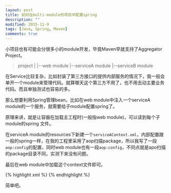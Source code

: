 ```yaml
---
layout: post
title: 如何在multi-module的项目中配置spring
description: ""
modified: 2015-11-9
tags: [Java, Spring, Maven]
comments: true
---
```


小项目也有可能会分很多小的module开发，毕竟Maven早就支持了Aggregator Project。

>project
>|
>|--web module
>|--serviceA module
>|--serviceB module

在Service比较复杂，比如封装了第三方接口的提供内部服务的情况下，我一般会单开一个module来管理代码。就算哪天这个第三方不用了，也不用去动主要业务代码。而且单独测试也容易的多。

那么想要利用Spring管理bean，比如在web module中注入一个serviceA module的一个服务，就需要给子module配置spring了。

原理来讲，就是让容器在加载主工程时(一般指web module)，可以读到每个子module的spring 文件。

在serviceA module的resources下新建一个`serviceAContext.xml`，内部配置跟一般的spring一样，在我的工程里采用了aop扫描package，所以我写了一段`aop:config`的配置，同时web module也有一段`aop:config`，不同点就是apo扫描的package目录不同，实测下来没有问题。

最后在web module中加载这个context文件即可。

{% highlight xml %}
<import resource="classpath*:serviceAContext.xml" />
{% endhighlight %}

简单吧。